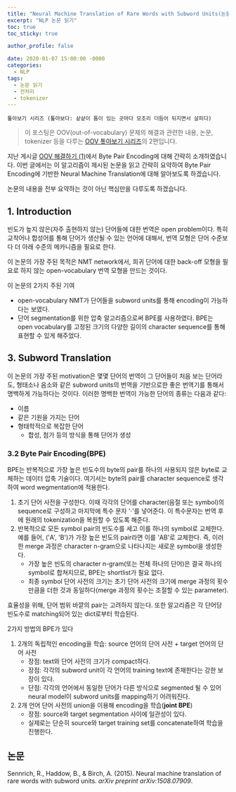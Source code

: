 ```yaml
---
title: "Neural Machine Translation of Rare Words with Subword Units(논문 읽기)"
excerpt: "NLP 논문 읽기"
toc: true
toc_sticky: true

author_profile: false

date: 2020-01-07 15:00:00 -0000
categories: 
  - NLP
tags:
  - 논문 읽기
  - 전처리
  - tokenizer
---
```

	톺아보기 시리즈 (톺아보다: 샅샅이 틈이 있는 곳마다 모조리 더듬어 뒤지면서 살피다)

> 이 포스팅은 OOV(out-of-vocabulary) 문제의 해결과 관련한 내용, 논문, tokenizer 등을 다루는 [OOV 톺아보기 시리즈](https://an-seunghwan.github.io/oov-top-a-bogi/)의 2편입니다.

지난 게시글 [OOV 해결하기 (1)](https://an-seunghwan.github.io/nlp/OOV-%ED%95%B4%EA%B2%B0%ED%95%98%EA%B8%B0-(1)-1/)에서 Byte Pair Encoding에 대해 간략히 소개하였습니다. 이번 글에서는 이 알고리즘이 제시된 논문을 읽고 간략히 요약하여 Byte Pair Encoding에 기반한 Neural Machine Translation에 대해 알아보도록 하겠습니다.

논문의 내용을 전부 요약하는 것이 아닌 핵심만을 다루도록 하겠습니다.

## 1. Introduction

빈도가 높지 않은(자주 출현하지 않는) 단어들에 대한 번역은 open problem이다. 특히 교착어나 합성어를 통해 단어가 생산될 수 있는 언어에 대해서, 번역 모형은 단어 수준보다 더 아래 수준의 메카니즘을 필요로 한다.

이 논문의 가장 주된 목적은 NMT network에서, 희귀 단어에 대한 back-off 모형을 필요로 하지 않는 open-vocabulary 번역 모형을 만드는 것이다.

이 논문의 2가지 주된 기여
* open-vocabulary NMT가 단어들을 subword units를 통해 encoding이 가능하다는 보였다. 
* 단어 segmentation를 위한 압축 알고리즘으로써 BPE를 사용하였다. BPE는 open vocabulary를 고정된 크기의 다양한 길이의 character sequence를 통해 표현할 수 있게 해주었다.

## 3. Subword Translation

이 논문의 가장 주된 motivation은 몇몇 단어의 번역이 그 단어들이 처음 보는 단어라도, 형태소나 음소와 같은 subword units의 번역을 기반으로한 좋은 번역기를 통해서 명백하게 가능하다는 것이다. 이러한 명백한 번역이 가능한 단어의 종류는 다음과 같다:
* 이름 
* 같은 기원을 가지는 단어
* 형태학적으로 복잡한 단어
	- 합성, 첨가 등의 방식을 통해 단어가 생성

### 3.2 Byte Pair Encoding(BPE)

BPE는 반복적으로 가장 높은 빈도수의 byte의 pair를 하나의 사용되지 않은 byte로 교체하는 데이터 압축 기술이다. 여기서는 byte의 pair를 character sequence로 생각하여 word wegmentation에 적용한다.

1. 초기 단어 사전을 구성한다. 이때 각각의 단어를 character(음절 또는 symbol)의 sequence로 구성하고 마지막에 특수 문자 '·'를 넣어준다. 이 특수문자는 번역 후에 원래의 tokenization을 복원할 수 있도록 해준다.
2. 반복적으로 모든 symbol pair의 빈도수를 세고 이를 하나의 symbol로 교체한다. 예를 들어, ('A', 'B')가 가장 높은 빈도의 pair라면 이를 'AB'로 교체한다. 즉, 이러한 merge 과정은 character n-gram으로 나타나지는 새로운 symbol을 생성한다.
	- 가장 높은 빈도의 character n-gram(또는 전체 하나의 단어)은 결국 하나의 symbol로 합쳐지므로, BPE는 shortlist가 필요 없다.
	- 최종 symbol 단어 사전의 크기는 초기 단어 사전의 크기에 merge 과정의 횟수만큼을 더한 것과 동일하다(merge 과정의 횟수는 조절할 수 있는 parameter).

효율성을 위해, 단어 범위 바깥의 pair는 고려하지 않는다. 또한 알고리즘은 각 단어당 빈도수로 matching되어 있는 dict로부터 학습된다.

2가지 방법의 BPE가 있다

1. 2개의 독립적인 encoding을 학습: source 언어의 단어 사전 + target 언어의 단어 사전
	- 장점: text와 단어 사전의 크기가 compact하다.
	- 장점: 각각의 subword unit이 각 언어의 training text에 존재한다는 강한 보장이 있다.
	- 단점: 각각의 언어에서 동일한 단어가 다른 방식으로 segmented 될 수 있어 neural model이 subword units를 mapping하기 어려워진다.
2. 2개 언어 단어 사전의 union을 이용해 encoding을 학습(**joint BPE**)
	- 장점: source와 target segmentation 사이에 일관성이 있다.
	- 실제로는 단순히 source와 target training set를 concatenate하여 학습을 진행한다.


## 논문 
Sennrich, R., Haddow, B., & Birch, A. (2015). Neural machine translation of rare words with subword units. _arXiv preprint arXiv:1508.07909_.
<!--stackedit_data:
eyJoaXN0b3J5IjpbNzkwOTI1ODg0LDE5MjI2MTc4NDEsLTU0OT
c3MTEsLTQzNjUyMTI5OCwtMTA5MzM5NDc2NV19
-->